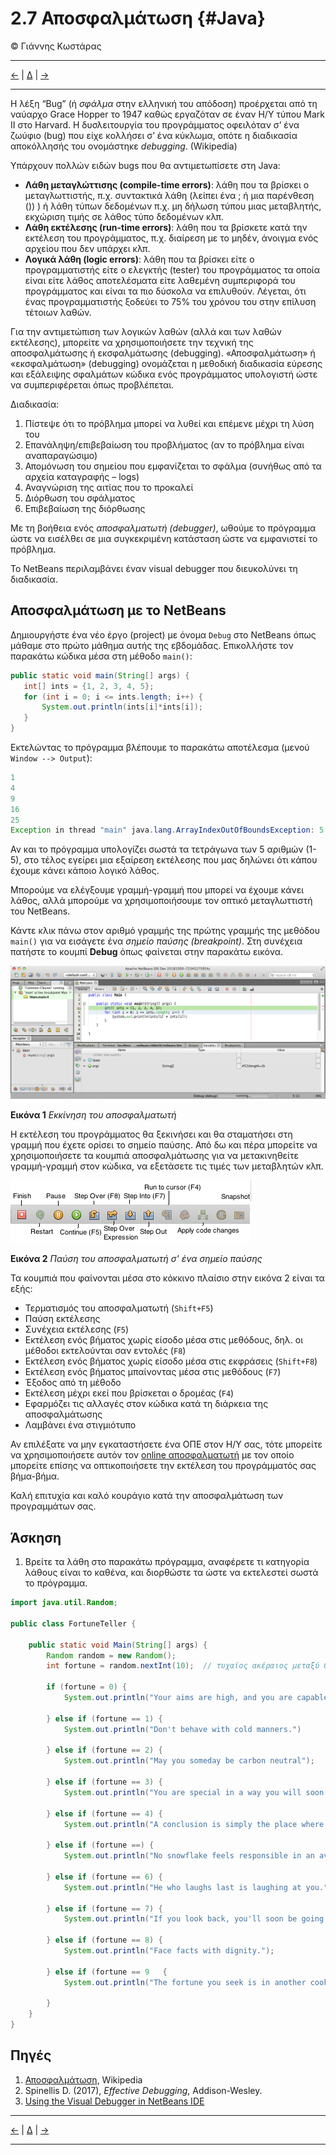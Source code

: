 # 2.7 Αποσφαλμάτωση {#Java} 
© Γιάννης Κωστάρας

---

[<-](../2.6-JavaDoc/README.md) | [Δ](../../README.md) | [->](../2.8-BestPractices/README.md)

---

Η λέξη “Bug” (ή _σφάλμα_ στην ελληνική του απόδοση) προέρχεται από τη ναύαρχο Grace Hopper το 1947 καθώς εργαζόταν σε έναν Η/Υ τύπου Mark II στο Harvard. Η δυσλειτουργία του προγράμματος οφειλόταν σ’ ένα ζωύφιο (bug) που είχε κολλήσει σ’ ένα κύκλωμα, οπότε η διαδικασία αποκόλλησής του ονομάστηκε _debugging_. (Wikipedia)

Υπάρχουν πολλών ειδών bugs που θα αντιμετωπίσετε στη Java:

* **Λάθη μεταγλώττισης (compile-time errors)**: λάθη που τα βρίσκει ο μεταγλωττιστής, π.χ. συντακτικά λάθη (λείπει ένα ; ή μια παρένθεση ()) ) ή λάθη τύπων δεδομένων π.χ. μη δήλωση τύπου μιας μεταβλητής, εκχώριση τιμής σε λάθος τύπο δεδομένων κλπ.  
* **Λάθη εκτέλεσης (run-time errors)**: λάθη που τα βρίσκετε κατά την εκτέλεση του προγράμματος, π.χ. διαίρεση με το μηδέν, άνοιγμα ενός αρχείου που δεν υπάρχει κλπ.
* **Λογικά λάθη (logic errors)**: λάθη που τα βρίσκει είτε ο προγραμματιστής είτε ο ελεγκτής (tester) του προγράμματος τα οποία είναι είτε λάθος αποτελέσματα είτε λαθεμένη συμπεριφορά του προγράμματος και είναι τα πιο δύσκολα να επιλυθούν. Λέγεται, ότι ένας προγραμματιστής ξοδεύει το 75% του χρόνου του στην επίλυση τέτοιων λαθών.

Για την αντιμετώπιση των λογικών λαθών (αλλά και των λαθών εκτέλεσης), μπορείτε να χρησιμοποιήσετε την τεχνική της αποσφαλμάτωσης ή εκσφαλμάτωσης (debugging). «Αποσφαλμάτωση» ή «εκσφαλμάτωση» (debugging) ονομάζεται η μεθοδική διαδικασία εύρεσης και εξάλειψης σφαλμάτων κώδικα ενός προγράμματος υπολογιστή ώστε να συμπεριφέρεται όπως προβλέπεται.

Διαδικασία:

1. Πίστεψε ότι το πρόβλημα μπορεί να λυθεί και επέμενε μέχρι τη λύση του
1. Επανάληψη/επιβεβαίωση του προβλήματος (αν το πρόβλημα είναι αναπαραγώσιμο)
1. Απομόνωση του σημείου που εμφανίζεται το σφάλμα (συνήθως από τα αρχεία καταγραφής – logs)
1. Αναγνώριση της αιτίας που το προκαλεί
1. Διόρθωση του σφάλματος
1. Επιβεβαίωση της διόρθωσης

Με τη βοήθεια ενός _αποσφαλματωτή (debugger)_, ωθούμε το πρόγραμμα ώστε να εισέλθει σε μια συγκεκριμένη κατάσταση ώστε να εμφανιστεί το πρόβλημα.

Το NetBeans περιλαμβάνει έναν visual debugger που διευκολύνει τη διαδικασία.

## Αποσφαλμάτωση με το NetBeans
Δημιουργήστε ένα νέο έργο (project) με όνομα ```Debug``` στο NetBeans όπως μάθαμε στο πρώτο μάθημα αυτής της εβδομάδας. 
Επικολλήστε τον παρακάτω κώδικα μέσα στη μέθοδο ```main()```:

```java
public static void main(String[] args) {
   int[] ints = {1, 2, 3, 4, 5};
   for (int i = 0; i <= ints.length; i++) {
       System.out.println(ints[i]*ints[i]);
   }
}
```

Εκτελώντας το πρόγραμμα βλέπουμε το παρακάτω αποτέλεσμα (μενού ```Window --> Output```):
```java
1
4
9
16
25
Exception in thread "main" java.lang.ArrayIndexOutOfBoundsException: 5
```
Αν και το πρόγραμμα υπολογίζει σωστά τα τετράγωνα των 5 αριθμών (1-5), στο τέλος εγείρει μια εξαίρεση εκτέλεσης που μας δηλώνει ότι κάπου έχουμε κάνει κάποιο λογικό λάθος.

Μπορούμε να ελέγξουμε γραμμή-γραμμή που μπορεί να έχουμε κάνει λάθος, αλλά μπορούμε να χρησιμοποιήσουμε τον οπτικό μεταγλωττιστή του NetBeans.

Κάντε κλικ πάνω στον αριθμό γραμμής της πρώτης γραμμής της μεθόδου ```main()``` για να εισάγετε ένα _σημείο παύσης (breakpoint)_. Στη συνέχεια πατήστε το κουμπί **Debug** όπως φαίνεται στην παρακάτω εικόνα.

![](assets/Fig1.png)

**Εικόνα 1** _Εκκίνηση του αποσφαλματωτή_

Η εκτέλεση του προγράμματος θα ξεκινήσει και θα σταματήσει στη γραμμή που έχετε ορίσει το σημείο παύσης. Από δω και πέρα μπορείτε να χρησιμοποιήσετε τα κουμπιά αποσφαλμάτωσης για να μετακινηθείτε γραμμή-γραμμή στον κώδικα, να εξετάσετε τις τιμές των μεταβλητών κλπ. 

![](assets/Fig2.png)

**Εικόνα 2** _Παύση του αποσφαλματωτή σ' ένα σημείο παύσης_

Τα κουμπιά που φαίνονται μέσα στο κόκκινο πλαίσιο στην εικόνα 2 είναι τα εξής:

* Τερματισμός του αποσφαλματωτή (```Shift+F5```)
* Παύση εκτέλεσης
* Συνέχεια εκτέλεσης (```F5```)
* Εκτέλεση ενός βήματος χωρίς είσοδο μέσα στις μεθόδους, δηλ. οι μέθοδοι εκτελούνται σαν εντολές (```F8```)
* Εκτέλεση ενός βήματος χωρίς είσοδο μέσα στις εκφράσεις (```Shift+F8```)
* Εκτέλεση ενός βήματος μπαίνοντας μέσα στις μεθόδους (```F7```)
* Έξοδος από τη μέθοδο
* Εκτέλεση μέχρι εκεί που βρίσκεται ο δρομέας (```F4```)
* Εφαρμόζει τις αλλαγές στον κώδικα κατά τη διάρκεια της αποσφαλμάτωσης 
* Λαμβάνει ένα στιγμιότυπο  

Αν επιλέξατε να μην εγκαταστήσετε ένα ΟΠΕ στον Η/Υ σας, τότε μπορείτε να χρησιμοποιήσετε αυτόν τον [online αποσφαλματωτή](http://www.pythontutor.com/visualize.html#mode=edit) με τον οποίο μπορείτε επίσης να οπτικοποιήσετε την εκτέλεση του προγράμματός σας βήμα-βήμα.

Καλή επιτυχία και καλό κουράγιο κατά την αποσφαλμάτωση των προγραμμάτων σας.

## Άσκηση
1. Βρείτε τα λάθη στο παρακάτω πρόγραμμα, αναφέρετε τι κατηγορία λάθους είναι το καθένα, και διορθώστε τα ώστε να εκτελεστεί σωστά το πρόγραμμα.

```java
import java.util.Random;

public class FortuneTeller {
    
    public static void Main(String[] args) {
        Random random = new Random();
        int fortune = random.nextInt(10);  // τυχαίος ακέραιος μεταξύ 0 και 9
        
        if (fortune = 0) {
            System.out.println("Your aims are high, and you are capable of much.");
            
        } else if (fortune == 1) {
            System.out.println("Don't behave with cold manners.")
            
        } else if (fortune == 2) {
            System.out.println("May you someday be carbon neutral");
            
        } else if (fortune == 3) {
            System.out.println("You are special in a way you will soon begin to understand.");
            
        } else if (fortune == 4) {
            System.out.println("A conclusion is simply the place where you got tired of thinking.");
            
        } else if (fortune ==) {
            System.out.println("No snowflake feels responsible in an avalanche.");
            
        } else if (fortune == 6) {
            System.out.println("He who laughs last is laughing at you.");
            
        } else if (fortune == 7) {
            System.out.println("If you look back, you'll soon be going that way.");
            
        } else if (fortune == 8) {
            System.out.println("Face facts with dignity.");
            
        } else if (fortune == 9   {
            System.out.println("The fortune you seek is in another cookie.");
            
        }
    }
}
```

## Πηγές
1. [Αποσφαλμάτωση](https://el.wikipedia.org/wiki/%CE%91%CF%80%CE%BF%CF%83%CF%86%CE%B1%CE%BB%CE%BC%CE%AC%CF%84%CF%89%CF%83%CE%B7), Wikipedia
1. Spinellis D. (2017), _Effective Debugging_, Addison-Wesley.
1. [Using the Visual Debugger in NetBeans IDE](https://netbeans.org/kb/docs/java/debug-visual.html)

---

[<-](../2.6-JavaDoc/README.md) | [Δ](../../README.md) | [->](../2.8-BestPractices/README.md)

---